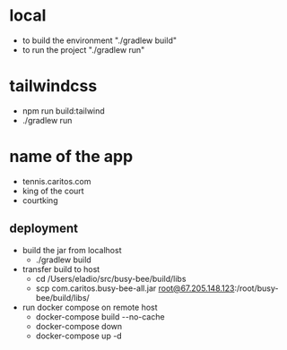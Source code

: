 # local
- to build the environment "./gradlew build"
- to run the project "./gradlew run"

# tailwindcss
- npm run build:tailwind
- ./gradlew run

# name of the app
- tennis.caritos.com
- king of the court
- courtking

## deployment
- build the jar from localhost
  - ./gradlew build
- transfer build to host
  - cd /Users/eladio/src/busy-bee/build/libs
  - scp com.caritos.busy-bee-all.jar root@67.205.148.123:/root/busy-bee/build/libs/
- run docker compose on remote host
  - docker-compose build --no-cache
  - docker-compose down
  - docker-compose up -d

